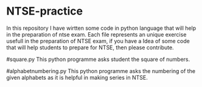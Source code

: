 # NTSE-practice
In this repository I have wirtten some code in python language that will help in the preparation of ntse exam.
Each file represents an unique exercise usefull in the preparation of NTSE exam, if you have a Idea of some code that will help students to prepare for NTSE, then
please contribute.

#square.py
This python programme asks student the square of numbers. 

#alphabetnumbering.py
This python programme asks the numbering of the given alphabets as it is helpful in making series in NTSE.

